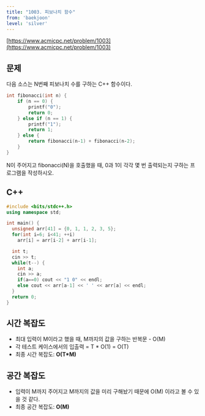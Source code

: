 ```yaml
---
title: "1003. 피보나치 함수"
from: 'baekjoon'
level: 'silver'
---
```



[https://www.acmicpc.net/problem/1003](https://www.acmicpc.net/problem/1003)

## 문제

다음 소스는 N번째 피보나치 수를 구하는 C++ 함수이다.

```cpp
int fibonacci(int n) {
    if (n == 0) {
        printf("0");
        return 0;
    } else if (n == 1) {
        printf("1");
        return 1;
    } else {
        return fibonacci(n‐1) + fibonacci(n‐2);
    }
}
```
N이 주어지고 fibonacci(N)을 호출했을 때, 0과 1이 각각 몇 번 출력되는지 구하는 프로그램을 작성하시오.

## C++

```cpp
#include <bits/stdc++.h>
using namespace std;

int main() {
  unsigned arr[41] = {0, 1, 1, 2, 3, 5};
  for(int i=6; i<41; ++i) 
    arr[i] = arr[i-2] + arr[i-1];

  int t;
  cin >> t;
  while(t--) {
    int a;
    cin >> a;
    if(a==0) cout << "1 0" << endl;
    else cout << arr[a-1] << ' ' << arr[a] << endl;
  }
  return 0;
}
```

## 시간 복잡도
- 최대 입력이 M이라고 했을 때, M까지의 값을 구하는 반복문 - O(M)
- 각 테스트 케이스에서의 입출력 = T * O(1) = O(T)
- 최종 시간 복잡도: **O(T*M)**

## 공간 복잡도
- 입력이 M까지 주어지고 M까지의 값을 미리 구해놨기 때문에 O(M) 이라고 볼 수 있을 것 같다.
- 최종 공간 복잡도: **O(M)**